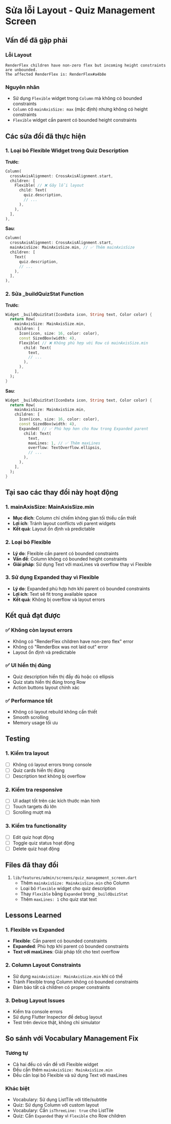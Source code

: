 # Sửa lỗi Layout - Quiz Management Screen

## Vấn đề đã gặp phải

### Lỗi Layout
```
RenderFlex children have non-zero flex but incoming height constraints are unbounded.
The affected RenderFlex is: RenderFlex#a4b8e
```

### Nguyên nhân
- Sử dụng `Flexible` widget trong `Column` mà không có bounded constraints
- `Column` có `mainAxisSize: max` (mặc định) nhưng không có height constraints
- `Flexible` widget cần parent có bounded height constraints

## Các sửa đổi đã thực hiện

### 1. Loại bỏ Flexible Widget trong Quiz Description
**Trước**:
```dart
Column(
  crossAxisAlignment: CrossAxisAlignment.start,
  children: [
    Flexible( // ❌ Gây lỗi layout
      child: Text(
        quiz.description,
        // ...
      ),
    ),
  ],
),
```

**Sau**:
```dart
Column(
  crossAxisAlignment: CrossAxisAlignment.start,
  mainAxisSize: MainAxisSize.min, // ✅ Thêm mainAxisSize
  children: [
    Text(
      quiz.description,
      // ...
    ),
  ],
),
```

### 2. Sửa _buildQuizStat Function
**Trước**:
```dart
Widget _buildQuizStat(IconData icon, String text, Color color) {
  return Row(
    mainAxisSize: MainAxisSize.min,
    children: [
      Icon(icon, size: 16, color: color),
      const SizedBox(width: 4),
      Flexible( // ❌ Không phù hợp với Row có mainAxisSize.min
        child: Text(
          text,
          // ...
        ),
      ),
    ],
  );
}
```

**Sau**:
```dart
Widget _buildQuizStat(IconData icon, String text, Color color) {
  return Row(
    mainAxisSize: MainAxisSize.min,
    children: [
      Icon(icon, size: 16, color: color),
      const SizedBox(width: 4),
      Expanded( // ✅ Phù hợp hơn cho Row trong Expanded parent
        child: Text(
          text,
          maxLines: 1, // ✅ Thêm maxLines
          overflow: TextOverflow.ellipsis,
          // ...
        ),
      ),
    ],
  );
}
```

## Tại sao các thay đổi này hoạt động

### 1. mainAxisSize: MainAxisSize.min
- **Mục đích**: Column chỉ chiếm không gian tối thiểu cần thiết
- **Lợi ích**: Tránh layout conflicts với parent widgets
- **Kết quả**: Layout ổn định và predictable

### 2. Loại bỏ Flexible
- **Lý do**: Flexible cần parent có bounded constraints
- **Vấn đề**: Column không có bounded height constraints
- **Giải pháp**: Sử dụng Text với maxLines và overflow thay vì Flexible

### 3. Sử dụng Expanded thay vì Flexible
- **Lý do**: Expanded phù hợp hơn khi parent có bounded constraints
- **Lợi ích**: Text sẽ fit trong available space
- **Kết quả**: Không bị overflow và layout errors

## Kết quả đạt được

### ✅ Không còn layout errors
- Không có "RenderFlex children have non-zero flex" error
- Không có "RenderBox was not laid out" error
- Layout ổn định và predictable

### ✅ UI hiển thị đúng
- Quiz description hiển thị đầy đủ hoặc có ellipsis
- Quiz stats hiển thị đúng trong Row
- Action buttons layout chính xác

### ✅ Performance tốt
- Không có layout rebuild không cần thiết
- Smooth scrolling
- Memory usage tối ưu

## Testing

### 1. Kiểm tra layout
- [ ] Không có layout errors trong console
- [ ] Quiz cards hiển thị đúng
- [ ] Description text không bị overflow

### 2. Kiểm tra responsive
- [ ] UI adapt tốt trên các kích thước màn hình
- [ ] Touch targets đủ lớn
- [ ] Scrolling mượt mà

### 3. Kiểm tra functionality
- [ ] Edit quiz hoạt động
- [ ] Toggle quiz status hoạt động
- [ ] Delete quiz hoạt động

## Files đã thay đổi

1. `lib/features/admin/screens/quiz_management_screen.dart`
   - Thêm `mainAxisSize: MainAxisSize.min` cho Column
   - Loại bỏ `Flexible` widget cho quiz description
   - Thay `Flexible` bằng `Expanded` trong `_buildQuizStat`
   - Thêm `maxLines: 1` cho quiz stat text

## Lessons Learned

### 1. Flexible vs Expanded
- **Flexible**: Cần parent có bounded constraints
- **Expanded**: Phù hợp khi parent có bounded constraints
- **Text với maxLines**: Giải pháp tốt cho text overflow

### 2. Column Layout Constraints
- Sử dụng `mainAxisSize: MainAxisSize.min` khi có thể
- Tránh Flexible trong Column không có bounded constraints
- Đảm bảo tất cả children có proper constraints

### 3. Debug Layout Issues
- Kiểm tra console errors
- Sử dụng Flutter Inspector để debug layout
- Test trên device thật, không chỉ simulator

## So sánh với Vocabulary Management Fix

### Tương tự
- Cả hai đều có vấn đề với Flexible widget
- Đều cần thêm `mainAxisSize: MainAxisSize.min`
- Đều cần loại bỏ Flexible và sử dụng Text với maxLines

### Khác biệt
- Vocabulary: Sử dụng ListTile với title/subtitle
- Quiz: Sử dụng Column với custom layout
- Vocabulary: Cần `isThreeLine: true` cho ListTile
- Quiz: Cần `Expanded` thay vì `Flexible` cho Row children 